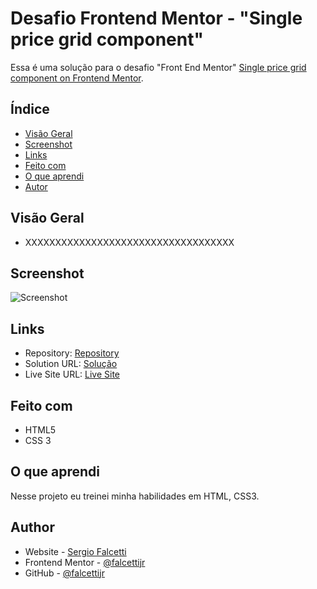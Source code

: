 # Desafio Frontend Mentor - "Single price grid component"

Essa é uma solução para o desafio "Front End Mentor" [Single price grid component on Frontend Mentor](https://www.frontendmentor.io/challenges/single-price-grid-component-5ce41129d0ff452fec5abbbc/hub). 

## Índice

- [Visão Geral](#visão-geral)
- [Screenshot](#screenshot)
- [Links](#links)
- [Feito com](#Feito-com)
- [O que aprendi](#o-que-aprendi)
- [Autor](#autor)


## Visão Geral

- XXXXXXXXXXXXXXXXXXXXXXXXXXXXXXXXXXX

## Screenshot

![Screenshot]()

## Links

- Repository: [Repository](https://github.com/falcettijr/single-price-grid-component-master)
- Solution URL: [Solução]()
- Live Site URL: [Live Site]()

## Feito com

- HTML5 
- CSS 3 

## O que aprendi

Nesse projeto eu treinei minha habilidades em HTML, CSS3.


## Author

- Website - [Sergio Falcetti](https://beacons.ai/sergiofalcetti)
- Frontend Mentor - [@falcettijr](https://www.frontendmentor.io/profile/falcettijr)
- GitHub - [@falcettijr](https://github.com/falcettijr)
 
